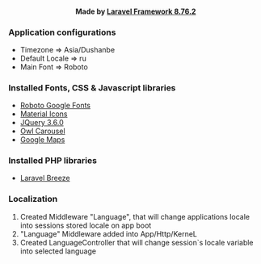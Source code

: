 <h4 align="center">Made by <a href="https://laravel.com/" target="_blank">Laravel Framework 8.76.2</a></h4> 

### Application configurations
- Timezone => Asia/Dushanbe
- Default Locale => ru
- Main Font => Roboto

### Installed Fonts, CSS & Javascript libraries
- [Roboto Google Fonts](https://fonts.google.com/specimen/Roboto)
- [Material Icons](https://fonts.google.com/icons)
- [JQuery 3.6.0](https://jquery.com/)
- [Owl Carousel](https://owlcarousel2.github.io/OwlCarousel2/)
- [Google Maps](https://developers.google.com/maps/documentation/javascript/overview)

### Installed PHP libraries
- [Laravel Breeze](https://laravel.com/docs/8.x/starter-kits)

### Localization
1. Created Middleware "Language", that will change applications locale into sessions stored locale on app boot
2. "Language" Middleware added into App/Http/KerneL
3. Created LanguageController that will change session`s locale variable into selected language